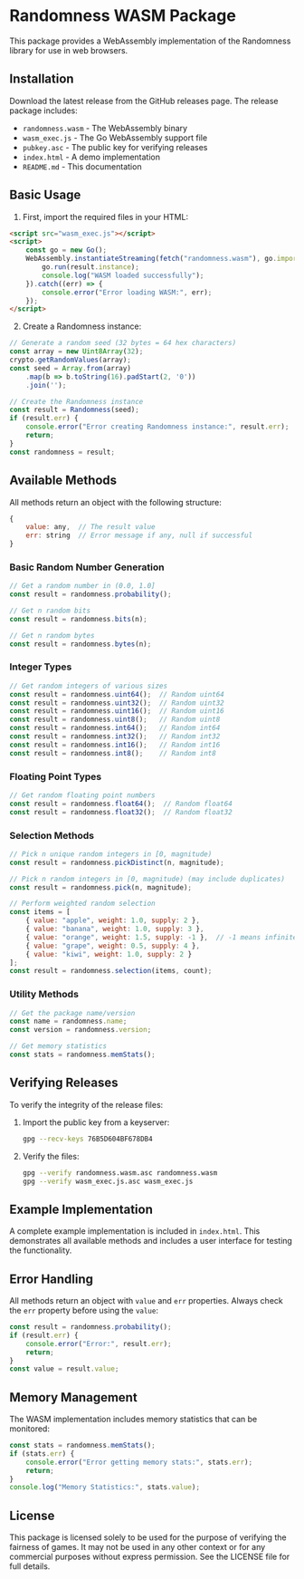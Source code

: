 # Randomness WASM Package

This package provides a WebAssembly implementation of the Randomness library for use in web browsers.

## Installation

Download the latest release from the GitHub releases page. The release package includes:
- `randomness.wasm` - The WebAssembly binary
- `wasm_exec.js` - The Go WebAssembly support file
- `pubkey.asc` - The public key for verifying releases
- `index.html` - A demo implementation
- `README.md` - This documentation

## Basic Usage

1. First, import the required files in your HTML:

```html
<script src="wasm_exec.js"></script>
<script>
    const go = new Go();
    WebAssembly.instantiateStreaming(fetch("randomness.wasm"), go.importObject).then((result) => {
        go.run(result.instance);
        console.log("WASM loaded successfully");
    }).catch((err) => {
        console.error("Error loading WASM:", err);
    });
</script>
```

2. Create a Randomness instance:

```javascript
// Generate a random seed (32 bytes = 64 hex characters)
const array = new Uint8Array(32);
crypto.getRandomValues(array);
const seed = Array.from(array)
    .map(b => b.toString(16).padStart(2, '0'))
    .join('');

// Create the Randomness instance
const result = Randomness(seed);
if (result.err) {
    console.error("Error creating Randomness instance:", result.err);
    return;
}
const randomness = result;
```

## Available Methods

All methods return an object with the following structure:
```javascript
{
    value: any,  // The result value
    err: string  // Error message if any, null if successful
}
```

### Basic Random Number Generation

```javascript
// Get a random number in (0.0, 1.0]
const result = randomness.probability();

// Get n random bits
const result = randomness.bits(n);

// Get n random bytes
const result = randomness.bytes(n);
```

### Integer Types

```javascript
// Get random integers of various sizes
const result = randomness.uint64();  // Random uint64
const result = randomness.uint32();  // Random uint32
const result = randomness.uint16();  // Random uint16
const result = randomness.uint8();   // Random uint8
const result = randomness.int64();   // Random int64
const result = randomness.int32();   // Random int32
const result = randomness.int16();   // Random int16
const result = randomness.int8();    // Random int8
```

### Floating Point Types

```javascript
// Get random floating point numbers
const result = randomness.float64();  // Random float64
const result = randomness.float32();  // Random float32
```

### Selection Methods

```javascript
// Pick n unique random integers in [0, magnitude)
const result = randomness.pickDistinct(n, magnitude);

// Pick n random integers in [0, magnitude) (may include duplicates)
const result = randomness.pick(n, magnitude);

// Perform weighted random selection
const items = [
    { value: "apple", weight: 1.0, supply: 2 },
    { value: "banana", weight: 1.0, supply: 3 },
    { value: "orange", weight: 1.5, supply: -1 },  // -1 means infinite supply
    { value: "grape", weight: 0.5, supply: 4 },
    { value: "kiwi", weight: 1.0, supply: 2 }
];
const result = randomness.selection(items, count);
```

### Utility Methods

```javascript
// Get the package name/version
const name = randomness.name;
const version = randomness.version;

// Get memory statistics
const stats = randomness.memStats();
```

## Verifying Releases

To verify the integrity of the release files:

1. Import the public key from a keyserver:
   ```bash
   gpg --recv-keys 76B5D604BF678DB4
   ```

2. Verify the files:
   ```bash
   gpg --verify randomness.wasm.asc randomness.wasm
   gpg --verify wasm_exec.js.asc wasm_exec.js
   ```

## Example Implementation

A complete example implementation is included in `index.html`. This demonstrates all available methods and includes a user interface for testing the functionality.

## Error Handling

All methods return an object with `value` and `err` properties. Always check the `err` property before using the `value`:

```javascript
const result = randomness.probability();
if (result.err) {
    console.error("Error:", result.err);
    return;
}
const value = result.value;
```

## Memory Management

The WASM implementation includes memory statistics that can be monitored:

```javascript
const stats = randomness.memStats();
if (stats.err) {
    console.error("Error getting memory stats:", stats.err);
    return;
}
console.log("Memory Statistics:", stats.value);
```

## License

This package is licensed solely to be used for the purpose of verifying the fairness of games. It may not be used in any other context or for any commercial purposes without express permission.
See the LICENSE file for full details. 